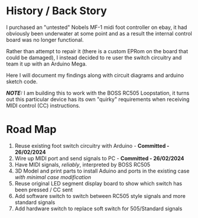 # History / Back Story 

I purchased an "untested" Nobels MF-1 midi foot controller on ebay, it had obviously been underwater at some point and as a result the internal control board was no longer functional.

Rather than attempt to repair it (there is a custom EPRom on the board that could be damaged), I instead decided to re user the switch circuitry and team it up with an Arduino Mega.

Here I will document my findings along with circuit diagrams and arduino sketch code.

***NOTE:*** I am building this to work with the BOSS RC505 Loopstation, it turns out this particular device has its own "quirky" requirements when receiving MIDI control (CC) instructions.

# Road Map
1. Reuse existing foot switch circuitry with Arduino - **Committed - 26/02/2024**
2. Wire up MIDI port and send signals to PC - **Committed - 26/02/2024**
3. Have MIDI signals, *reliably*, interpreted by BOSS RC505
4. 3D Model and print parts to install Aduino and ports in the existing case *with minimal case modification*
5. Reuse original LED segment display board to show which switch has been pressed / CC sent
6. Add software switch to switch between RC505 style signals and more standard signals
7. Add hardware switch to replace soft switch for 505/Standard signals

